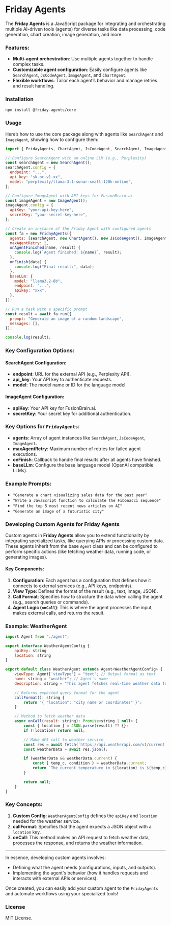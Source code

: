 # Friday Agents

The **Friday Agents** is a JavaScript package for integrating and orchestrating multiple AI-driven tools (agents) for diverse tasks like data processing, code generation, chart creation, image generation, and more.

### Features:

- **Multi-agent orchestration**: Use multiple agents together to handle complex tasks.
- **Customizable agent configuration**: Easily configure agents like `SearchAgent`, `JsCodeAgent`, `ImageAgent`, and `ChartAgent`.
- **Flexible workflows**: Tailor each agent’s behavior and manage retries and result handling.

### Installation

```bash
npm install @friday-agents/core
```

### Usage

Here’s how to use the core package along with agents like `SearchAgent` and `ImageAgent`, showing how to configure them:

```javascript
import { FridayAgents, ChartAgent, JsCodeAgent, SearchAgent, ImageAgent } from "@friday-agents/core";

// Configure SearchAgent with an online LLM (e.g., Perplexity)
const searchAgent = new SearchAgent();
searchAgent.config = {
  endpoint: "...",
  api_key: "sk-or-v1-xx",
  model: "perplexity/llama-3.1-sonar-small-128k-online",
};

// Configure ImageAgent with API keys for FusionBrain.ai
const imageAgent = new ImageAgent();
imageAgent.config = {
  apiKey: "your-api-key-here",
  secretKey: "your-secret-key-here",
};

// Create an instance of the Friday Agent with configured agents
const fa = new FridayAgents({
  agents: [searchAgent, new ChartAgent(), new JsCodeAgent(), imageAgent],
  maxAgentRetry: 2,
  onAgentFinished(name, result) {
    console.log(`Agent finished: ${name}`, result);
  },
  onFinish(data) {
    console.log("Final result:", data);
  },
  baseLLm: {
    model: "llama3.2-8b",
    endpoint: "...",
    apikey: "xxx",
  },
});

// Run a task with a specific prompt
const result = await fa.run({
  prompt: "Generate an image of a random landscape",
  messages: [],
});

console.log(result);
```

### Key Configuration Options:

#### **SearchAgent Configuration**:

- **endpoint**: URL for the external API (e.g., Perplexity API).
- **api_key**: Your API key to authenticate requests.
- **model**: The model name or ID for the language model.

#### **ImageAgent Configuration**:

- **apiKey**: Your API key for FusionBrain.ai.
- **secretKey**: Your secret key for additional authentication.

### Key Options for `FridayAgents`:

- **agents**: Array of agent instances like `SearchAgent`, `JsCodeAgent`, `ImageAgent`.
- **maxAgentRetry**: Maximum number of retries for failed agent executions.
- **onFinish**: Callback to handle final results after all agents have finished.
- **baseLLm**: Configure the base language model (OpenAI compatible LLMs).

### Example Prompts:

- `"Generate a chart visualizing sales data for the past year"`
- `"Write a JavaScript function to calculate the Fibonacci sequence"`
- `"Find the top 5 most recent news articles on AI"`
- `"Generate an image of a futuristic city"`

### Developing Custom Agents for Friday Agents

Custom agents in **Friday Agents** allow you to extend functionality by integrating specialized tasks, like querying APIs or processing custom data. These agents inherit from the base `Agent` class and can be configured to perform specific actions (like fetching weather data, running code, or generating images).

#### Key Components:

1. **Configuration**: Each agent has a configuration that defines how it connects to external services (e.g., API keys, endpoints).
2. **View Type**: Defines the format of the result (e.g., text, image, JSON).
3. **Call Format**: Specifies how to structure the data when calling the agent (e.g., search queries or commands).
4. **Agent Logic (`onCall`)**: This is where the agent processes the input, makes external calls, and returns the result.

### Example: WeatherAgent

```javascript
import Agent from "./agent";

export interface WeatherAgentConfig {
    apiKey: string
    location: string
}

export default class WeatherAgent extends Agent<WeatherAgentConfig> {
    viewType: Agent['viewType'] = "text"; // Output format as text
    name: string = "weather"; // Agent's name
    description: string = "This agent fetches real-time weather data for a given location.";

    // Returns expected query format for the agent
    callFormat(): string {
        return '{ "location": "city name or coordinates" }';
    }

    // Method to fetch weather data
    async onCall(result: string): Promise<string | null> {
        const { location } = JSON.parse(result) ?? {};
        if (!location) return null;

        // Make API call to weather service
        const res = await fetch(`https://api.weatherapi.com/v1/current.json?key=${this.config.apiKey}&q=${location}`);
        const weatherData = await res.json();

        if (weatherData && weatherData.current) {
            const { temp_c, condition } = weatherData.current;
            return `The current temperature in ${location} is ${temp_c}°C with ${condition.text}.`;
        }

        return null;
    }
}
```

### Key Concepts:

1. **Custom Config**: `WeatherAgentConfig` defines the `apiKey` and `location` needed for the weather service.
2. **callFormat**: Specifies that the agent expects a JSON object with a `location` key.
3. **onCall**: This method makes an API request to fetch weather data, processes the response, and returns the weather information.

---

In essence, developing custom agents involves:

- Defining what the agent needs (configurations, inputs, and outputs).
- Implementing the agent's behavior (how it handles requests and interacts with external APIs or services).

Once created, you can easily add your custom agent to the `FridayAgents` and automate workflows using your specialized tools!

### License

MIT License.